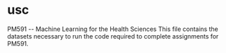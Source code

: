# usc
PM591 -- Machine Learning for the Health Sciences
This file contains the datasets necessary to run the code required to complete assignments for PM591.
